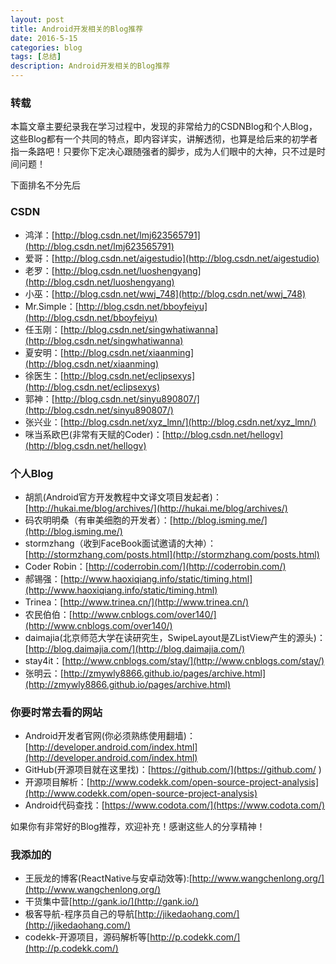 ```yaml
---
layout: post
title: Android开发相关的Blog推荐
date: 2016-5-15
categories: blog
tags: [总结]
description: Android开发相关的Blog推荐
---
```


### 转载  

本篇文章主要纪录我在学习过程中，发现的非常给力的CSDNBlog和个人Blog，这些Blog都有一个共同的特点，即内容详实，讲解透彻，也算是给后来的初学者指一条路吧！只要你下定决心跟随强者的脚步，成为人们眼中的大神，只不过是时间问题！

下面排名不分先后


### CSDN  

- 鸿洋：[http://blog.csdn.net/lmj623565791](http://blog.csdn.net/lmj623565791)
- 爱哥：[http://blog.csdn.net/aigestudio](http://blog.csdn.net/aigestudio) 
- 老罗：[http://blog.csdn.net/luoshengyang](http://blog.csdn.net/luoshengyang) 
- 小巫：[http://blog.csdn.net/wwj_748](http://blog.csdn.net/wwj_748) 
- Mr.Simple：[http://blog.csdn.net/bboyfeiyu](http://blog.csdn.net/bboyfeiyu) 
- 任玉刚：[http://blog.csdn.net/singwhatiwanna](http://blog.csdn.net/singwhatiwanna) 
- 夏安明：[http://blog.csdn.net/xiaanming](http://blog.csdn.net/xiaanming) 
- 徐医生：[http://blog.csdn.net/eclipsexys](http://blog.csdn.net/eclipsexys) 
- 郭神：[http://blog.csdn.net/sinyu890807/](http://blog.csdn.net/sinyu890807/) 
- 张兴业：[http://blog.csdn.net/xyz_lmn/](http://blog.csdn.net/xyz_lmn/) 
- 咪当系欧巴(非常有天赋的Coder)：[http://blog.csdn.net/hellogv](http://blog.csdn.net/hellogv)


### 个人Blog

- 胡凯(Android官方开发教程中文译文项目发起者)：[http://hukai.me/blog/archives/](http://hukai.me/blog/archives/) 
- 码农明明桑（有审美细胞的开发者）：[http://blog.isming.me/](http://blog.isming.me/)
- stormzhang（收到FaceBook面试邀请的大神）：[http://stormzhang.com/posts.html](http://stormzhang.com/posts.html) 
- Coder Robin：[http://coderrobin.com/](http://coderrobin.com/) 
- 郝锡强：[http://www.haoxiqiang.info/static/timing.html](http://www.haoxiqiang.info/static/timing.html) 
- Trinea：[http://www.trinea.cn/](http://www.trinea.cn/) 
- 农民伯伯：[http://www.cnblogs.com/over140/](http://www.cnblogs.com/over140/) 
- daimajia(北京师范大学在读研究生，SwipeLayout是ZListView产生的源头)：[http://blog.daimajia.com/](http://blog.daimajia.com/)     
- stay4it：[http://www.cnblogs.com/stay/](http://www.cnblogs.com/stay/)
- 张明云：[http://zmywly8866.github.io/pages/archive.html](http://zmywly8866.github.io/pages/archive.html)

### 你要时常去看的网站

- Android开发者官网(你必须熟练使用翻墙)：[http://developer.android.com/index.html](http://developer.android.com/index.html)      
- GitHub(开源项目就在这里找)：[https://github.com/](https://github.com/ ) 
- 开源项目解析：[http://www.codekk.com/open-source-project-analysis](http://www.codekk.com/open-source-project-analysis) 
- Android代码查找：[https://www.codota.com/](https://www.codota.com/) 

如果你有非常好的Blog推荐，欢迎补充！感谢这些人的分享精神！

### 我添加的 

- 王辰龙的博客(ReactNative与安卓动效等):[http://www.wangchenlong.org/](http://www.wangchenlong.org/)
- 干货集中营[http://gank.io/](http://gank.io/)
- 极客导航-程序员自己的导航[http://jikedaohang.com/](http://jikedaohang.com/)
- codekk-开源项目，源码解析等[http://p.codekk.com/](http://p.codekk.com/)
